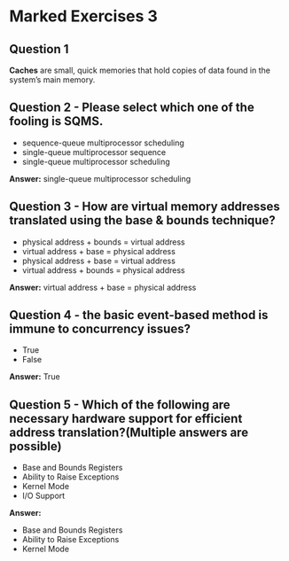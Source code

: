 # Marked Exercises 3

## Question 1

**Caches** are small, quick memories that hold copies of data found in the system’s main memory.

## Question 2 - Please select which one of the fooling is SQMS.

- sequence-queue multiprocessor scheduling
- single-queue multiprocessor sequence
- single-queue multiprocessor scheduling

**Answer:** single-queue multiprocessor scheduling

## Question 3 - How are virtual memory addresses translated using the base & bounds technique?

- physical address + bounds = virtual address
- virtual address + base = physical address
- physical address + base = virtual address
- virtual address + bounds = physical address

**Answer:** virtual address + base = physical address

## Question 4 - the basic event-based method is immune to concurrency issues?

- True
- False

**Answer:** True

## Question 5 - Which of the following are necessary hardware support for efficient address translation?(Multiple answers are possible)

- Base and Bounds Registers
- Ability to Raise Exceptions
- Kernel Mode
- I/O Support

**Answer:**

- Base and Bounds Registers
- Ability to Raise Exceptions
- Kernel Mode